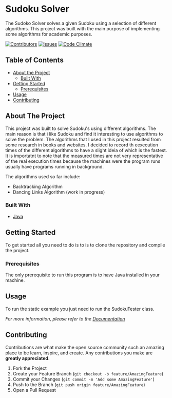 # Sudoku Solver

The Sudoko Solver solves a given Sudoku using a selection of different algorithms. This project was built with the main purpose of implementing some algorithms for academic purposes. 

[![Contributors][contributors-shield]][contributors-url]
[![Issues][issues-shield]][issues-url]
[![Code Climate](https://codeclimate.com/github/ribeiropdiogo/sudokusolver/badges/gpa.svg)](https://codeclimate.com/github/ribeiropdiogo/sudokusolver)

## Table of Contents

* [About the Project](#about-the-project)
  * [Built With](#built-with)
* [Getting Started](#getting-started)
  * [Prerequisites](#prerequisites)
* [Usage](#usage)
* [Contributing](#contributing)

<!-- ABOUT THE PROJECT -->
## About The Project

This project was built to solve Sudoku's using different algorithms. The main reason is that i like Sudoku and find it interesting to use algorithms to solve the problem. The algorithms that I used in this project resulted from some research in books and websites. I decided to record th eexecution times of the different algorithms to have a slight ideia of which is the fastest. It is importatnt to note that the measured times are not very representative of the real execution times because the machines were the program runs usually have programs running in background.

The algorithms used so far include:
* Backtracking Algorithm
* Dancing Links Algorithm (work in progress)


### Built With

* [Java](https://www.java.com/download/)

<!-- GETTING STARTED -->
## Getting Started

To get started all you need to do is to is to clone the repository and compile the project.

### Prerequisites

The only prerequisite to run this program is to have Java installed in your machine.


<!-- USAGE EXAMPLES -->
## Usage

To run the static example you just need to run the SudokuTester class.

_For more information, please refer to the [Documentation](https://ribeiropdiogo.github.io/sudokusolver/SudokuSolver.html)_

<!-- CONTRIBUTING -->
## Contributing

Contributions are what make the open source community such an amazing place to be learn, inspire, and create. Any contributions you make are **greatly appreciated**.

1. Fork the Project
2. Create your Feature Branch (`git checkout -b feature/AmazingFeature`)
3. Commit your Changes (`git commit -m 'Add some AmazingFeature'`)
4. Push to the Branch (`git push origin feature/AmazingFeature`)
5. Open a Pull Request









[contributors-shield]: https://img.shields.io/github/contributors/ribeiropdiogo/sudokusolver.svg?style=flat-square
[contributors-url]: https://github.com/ribeiropdiogo/sudokusolver/graphs/contributors
[forks-shield]: https://img.shields.io/github/forks/ribeiropdiogo/sudokusolver.svg?style=flat-square
[forks-url]: https://github.com/ribeiropdiogo/sudokusolver/network/members
[stars-shield]: https://img.shields.io/github/stars/ribeiropdiogo/sudokusolver.svg?style=flat-square
[stars-url]: https://github.com/ribeiropdiogo/sudokusolver/stargazers
[issues-shield]: https://img.shields.io/github/issues/ribeiropdiogo/sudokusolver.svg?style=flat-square
[issues-url]: https://github.com/ribeiropdiogo/sudokusolver/issues

